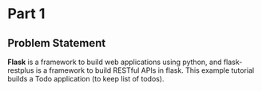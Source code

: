 # Part 1

## Problem Statement

**Flask** is a framework to build web applications using python, and flask-restplus is a framework
to build RESTful APIs in flask. This example tutorial builds a Todo application (to keep
list of todos).
